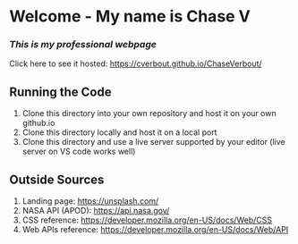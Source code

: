 # Welcome - My name is Chase V
### ***This is my professional webpage***
Click here to see it hosted: https://cverbout.github.io/ChaseVerbout/
## Running the Code
1. Clone this directory into your own repository and host it on your own github.io
2. Clone this directory locally and host it on a local port
3. Clone this directory and use a live server supported by your editor (live server on VS code works well)

## Outside Sources
1. Landing page: https://unsplash.com/
2. NASA API (APOD): https://api.nasa.gov/
3. CSS reference: https://developer.mozilla.org/en-US/docs/Web/CSS
4. Web APIs reference: https://developer.mozilla.org/en-US/docs/Web/API
